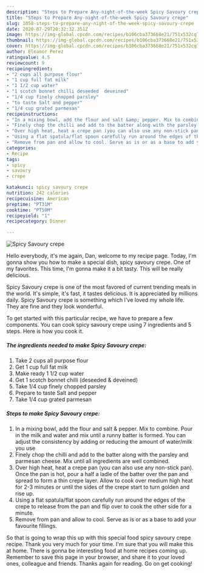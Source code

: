 ```yaml
---
description: "Steps to Prepare Any-night-of-the-week Spicy Savoury crepe"
title: "Steps to Prepare Any-night-of-the-week Spicy Savoury crepe"
slug: 1058-steps-to-prepare-any-night-of-the-week-spicy-savoury-crepe
date: 2020-07-29T20:32:32.351Z
image: https://img-global.cpcdn.com/recipes/b106cba373668e21/751x532cq70/spicy-savoury-crepe-recipe-main-photo.jpg
thumbnail: https://img-global.cpcdn.com/recipes/b106cba373668e21/751x532cq70/spicy-savoury-crepe-recipe-main-photo.jpg
cover: https://img-global.cpcdn.com/recipes/b106cba373668e21/751x532cq70/spicy-savoury-crepe-recipe-main-photo.jpg
author: Eleanor Perez
ratingvalue: 4.5
reviewcount: 9
recipeingredient:
- "2 cups all purpose flour"
- "1 cup full fat milk"
- "1 1/2 cup water"
- "1 scotch bonnet chilli deseeded  deveined"
- "1/4 cup finely chopped parsley"
- "to taste Salt and pepper"
- "1/4 cup grated parmesan"
recipeinstructions:
- "In a mixing bowl, add the flour and salt &amp; pepper. Mix to combine. Pour in the milk and water and mix until a runny batter is formed. You can adjust the consistency by adding or reducing the amount of water/milk you use"
- "Finely chop the chilli and add to the batter along with the parsley and parmesan cheese. Mix until all ingredients are well combined."
- "Over high heat, heat a crepe pan (you can also use any non-stick pan). Once the pan is hot, pour a half a ladle of the batter over the pan and spread to form a thin crepe layer. Allow to cook over medium high heat for 2-3 minutes or until the sides of the crepe start to turn golden and rise up."
- "Using a flat spatula/flat spoon carefully run around the edges of the crepe to release from the pan and flip over to cook the other side for a minute."
- "Remove from pan and allow to cool. Serve as is or as a base to add your favourite fillings."
categories:
- Recipe
tags:
- spicy
- savoury
- crepe

katakunci: spicy savoury crepe 
nutrition: 242 calories
recipecuisine: American
preptime: "PT31M"
cooktime: "PT50M"
recipeyield: "1"
recipecategory: Dinner

---
```



![Spicy Savoury crepe](https://img-global.cpcdn.com/recipes/b106cba373668e21/751x532cq70/spicy-savoury-crepe-recipe-main-photo.jpg)

Hello everybody, it's me again, Dan, welcome to my recipe page. Today, I'm gonna show you how to make a special dish, spicy savoury crepe. One of my favorites. This time, I'm gonna make it a bit tasty. This will be really delicious.

Spicy Savoury crepe is one of the most favored of current trending meals in the world. It's simple, it's fast, it tastes delicious. It is appreciated by millions daily. Spicy Savoury crepe is something which I've loved my whole life. They are fine and they look wonderful.




To get started with this particular recipe, we have to prepare a few components. You can cook spicy savoury crepe using 7 ingredients and 5 steps. Here is how you cook it.

<!--inarticleads1-->

##### The ingredients needed to make Spicy Savoury crepe:

1. Take 2 cups all purpose flour
1. Get 1 cup full fat milk
1. Make ready 1 1/2 cup water
1. Get 1 scotch bonnet chilli (deseeded &amp; deveined)
1. Take 1/4 cup finely chopped parsley
1. Prepare to taste Salt and pepper
1. Take 1/4 cup grated parmesan




<!--inarticleads2-->

##### Steps to make Spicy Savoury crepe:

1. In a mixing bowl, add the flour and salt &amp; pepper. Mix to combine. Pour in the milk and water and mix until a runny batter is formed. You can adjust the consistency by adding or reducing the amount of water/milk you use
1. Finely chop the chilli and add to the batter along with the parsley and parmesan cheese. Mix until all ingredients are well combined.
1. Over high heat, heat a crepe pan (you can also use any non-stick pan). Once the pan is hot, pour a half a ladle of the batter over the pan and spread to form a thin crepe layer. Allow to cook over medium high heat for 2-3 minutes or until the sides of the crepe start to turn golden and rise up.
1. Using a flat spatula/flat spoon carefully run around the edges of the crepe to release from the pan and flip over to cook the other side for a minute.
1. Remove from pan and allow to cool. Serve as is or as a base to add your favourite fillings.




So that is going to wrap this up with this special food spicy savoury crepe recipe. Thank you very much for your time. I'm sure that you will make this at home. There is gonna be interesting food at home recipes coming up. Remember to save this page in your browser, and share it to your loved ones, colleague and friends. Thanks again for reading. Go on get cooking!
